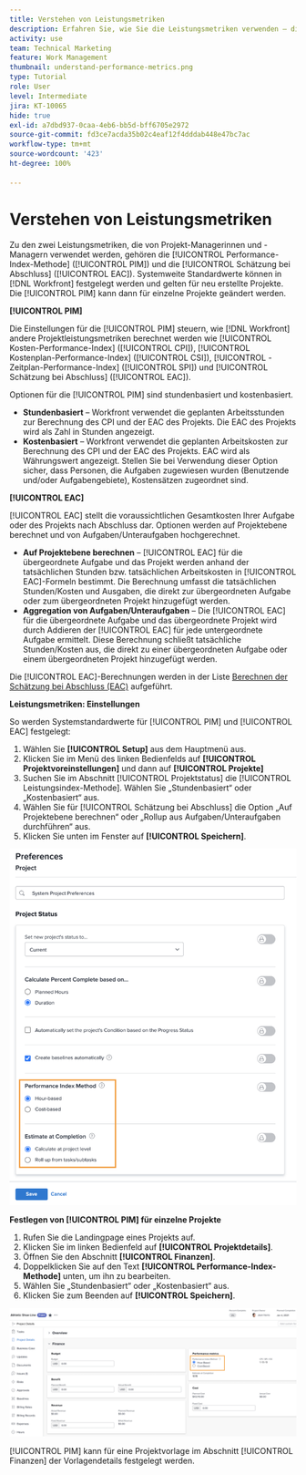 ```yaml
---
title: Verstehen von Leistungsmetriken
description: Erfahren Sie, wie Sie die Leistungsmetriken verwenden – die [!UICONTROL Performance-Index-Methode] ([!UICONTROL PIM]) und [!UICONTROL Schätzung bei Abschluss] ([!UICONTROL EAC]).
activity: use
team: Technical Marketing
feature: Work Management
thumbnail: understand-performance-metrics.png
type: Tutorial
role: User
level: Intermediate
jira: KT-10065
hide: true
exl-id: a7dbd937-0caa-4eb6-bb5d-bff6705e2972
source-git-commit: fd3ce7acda35b02c4eaf12f4dddab448e47bc7ac
workflow-type: tm+mt
source-wordcount: '423'
ht-degree: 100%

---
```


# Verstehen von Leistungsmetriken

Zu den zwei Leistungsmetriken, die von Projekt-Managerinnen und -Managern verwendet werden, gehören die [!UICONTROL Performance-Index-Methode] ([!UICONTROL PIM]) und die [!UICONTROL Schätzung bei Abschluss] ([!UICONTROL EAC]). Systemweite Standardwerte können in [!DNL Workfront] festgelegt werden und gelten für neu erstellte Projekte. Die [!UICONTROL PIM] kann dann für einzelne Projekte geändert werden.

**[!UICONTROL PIM]**

Die Einstellungen für die [!UICONTROL PIM] steuern, wie [!DNL Workfront] andere Projektleistungsmetriken berechnet werden wie [!UICONTROL Kosten-Performance-Index] ([!UICONTROL CPI]), [!UICONTROL Kostenplan-Performance-Index] ([!UICONTROL CSI]), [!UICONTROL -Zeitplan-Performance-Index] ([!UICONTROL SPI]) und [!UICONTROL Schätzung bei Abschluss] ([!UICONTROL EAC]).

Optionen für die [!UICONTROL PIM] sind stundenbasiert und kostenbasiert.

* **Stundenbasiert** – Workfront verwendet die geplanten Arbeitsstunden zur Berechnung des CPI und der EAC des Projekts. Die EAC des Projekts wird als Zahl in Stunden angezeigt.
* **Kostenbasiert** – Workfront verwendet die geplanten Arbeitskosten zur Berechnung des CPI und der EAC des Projekts. EAC wird als Währungswert angezeigt. Stellen Sie bei Verwendung dieser Option sicher, dass Personen, die Aufgaben zugewiesen wurden (Benutzende und/oder Aufgabengebiete), Kostensätzen zugeordnet sind.

**[!UICONTROL EAC]**

[!UICONTROL EAC] stellt die voraussichtlichen Gesamtkosten Ihrer Aufgabe oder des Projekts nach Abschluss dar. Optionen werden auf Projektebene berechnet und von Aufgaben/Unteraufgaben hochgerechnet.

* **Auf Projektebene berechnen** – [!UICONTROL EAC] für die übergeordnete Aufgabe und das Projekt werden anhand der tatsächlichen Stunden bzw. tatsächlichen Arbeitskosten in [!UICONTROL EAC]-Formeln bestimmt. Die Berechnung umfasst die tatsächlichen Stunden/Kosten und Ausgaben, die direkt zur übergeordneten Aufgabe oder zum übergeordneten Projekt hinzugefügt werden.
* **Aggregation von Aufgaben/Unteraufgaben** – Die [!UICONTROL EAC] für die übergeordnete Aufgabe und das übergeordnete Projekt wird durch Addieren der [!UICONTROL EAC] für jede untergeordnete Aufgabe ermittelt. Diese Berechnung schließt tatsächliche Stunden/Kosten aus, die direkt zu einer übergeordneten Aufgabe oder einem übergeordneten Projekt hinzugefügt werden.

Die [!UICONTROL EAC]-Berechnungen werden in der Liste [Berechnen der Schätzung bei Abschluss (EAC)](https://experienceleague.adobe.com/docs/workfront/using/manage-work/projects/project-finances/calculate-eac.html?lang=de) aufgeführt.

**Leistungsmetriken: Einstellungen**

So werden Systemstandardwerte für [!UICONTROL PIM] und [!UICONTROL EAC] festgelegt:

1. Wählen Sie **[!UICONTROL Setup]** aus dem Hauptmenü aus.
1. Klicken Sie im Menü des linken Bedienfelds auf **[!UICONTROL Projektvoreinstellungen]** und dann auf **[!UICONTROL Projekte]**
1. Suchen Sie im Abschnitt [!UICONTROL Projektstatus] die [!UICONTROL Leistungsindex-Methode]. Wählen Sie „Stundenbasiert“ oder „Kostenbasiert“ aus.
1. Wählen Sie für [!UICONTROL Schätzung bei Abschluss] die Option „Auf Projektebene berechnen“ oder „Rollup aus Aufgaben/Unteraufgaben durchführen“ aus.
1. Klicken Sie unten im Fenster auf **[!UICONTROL Speichern]**.

![Ein Bild des Bildschirms [!UICONTROL Projektvoreinstellungen]](assets/setting-up-finances-1.png)

**Festlegen von [!UICONTROL PIM] für einzelne Projekte**

1. Rufen Sie die Landingpage eines Projekts auf.
1. Klicken Sie im linken Bedienfeld auf **[!UICONTROL Projektdetails]**.
1. Öffnen Sie den Abschnitt **[!UICONTROL Finanzen]**.
1. Doppelklicken Sie auf den Text **[!UICONTROL Performance-Index-Methode]** unten, um ihn zu bearbeiten.
1. Wählen Sie „Stundenbasiert“ oder „Kostenbasiert“ aus.
1. Klicken Sie zum Beenden auf **[!UICONTROL Speichern]**.

![Ein Bild des Bildschirms [!UICONTROL Projektdetails]](assets/setting-up-finances-2.png)

[!UICONTROL PIM] kann für eine Projektvorlage im Abschnitt [!UICONTROL Finanzen] der Vorlagendetails festgelegt werden.
